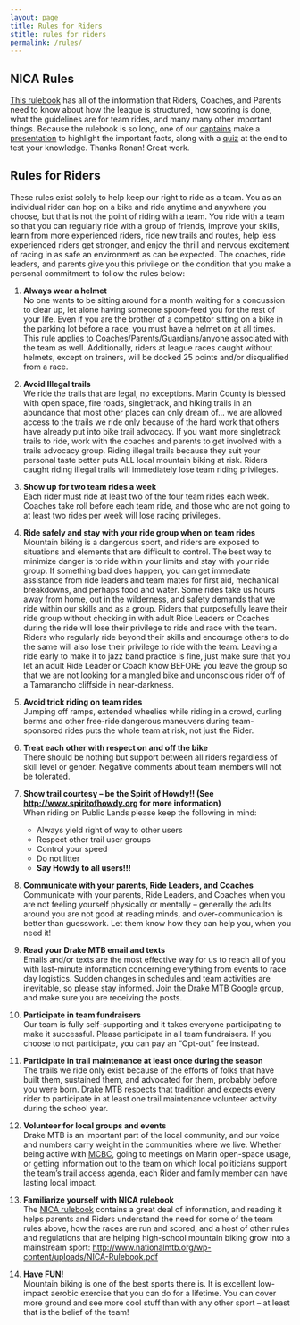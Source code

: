 ```yaml
---
layout: page
title: Rules for Riders
stitle: rules_for_riders
permalink: /rules/
---
```


## NICA Rules
[This rulebook](http://www.nationalmtb.org/blog/wp-content/uploads/NICA-Rulebook.pdf) has all of the information that Riders, Coaches, and Parents need to know about how the league is structured, how scoring is done, what the guidelines are for team rides, and many many other important things.  Because the rulebook is so long, one of our [captains]({{site.baseurl}}/captains) make a [presentation](https://docs.google.com/presentation/d/1lCzeqvyVF3BH8FIsBVCw_Y54TFwLITc-Vuo4MhWPIMU) to highlight the important facts, along with a [quiz](https://goo.gl/forms/wizEaFAeTibqI8Eh1) at the end to test your knowledge.  Thanks Ronan!  Great work.


## Rules for Riders
These rules exist solely to help keep our right to ride as a team.  You as an individual rider can hop on a bike and ride anytime and anywhere you choose, but that is not the point of riding with a team.  You ride with a team so that you can regularly ride with a group of friends, improve your skills, learn from more experienced riders, ride new trails and routes, help less experienced riders get stronger, and enjoy the thrill and nervous excitement of racing in as safe an environment as can be expected.  The coaches, ride leaders, and parents give you this privilege on the condition that you make a personal commitment to follow the rules below:

 1. **Always wear a helmet**  
No one wants to be sitting around for a month waiting for a concussion to clear up, let alone having someone spoon-feed you for the rest of your life.  Even if you are the brother of a competitor sitting on a bike in the parking lot before a race, you must have a helmet on at all times.  This rule applies to Coaches/Parents/Guardians/anyone associated with the team as well. Additionally, riders at league races caught without helmets, except on trainers, will be docked 25 points and/or disqualified from a race.

 2. **Avoid Illegal trails**  
We ride the trails that are legal, no exceptions.  Marin County is blessed with open space, fire roads, singletrack, and hiking trails in an abundance that most other places can only dream of... we are allowed access to the trails we ride only because of the hard work that others have already put into bike trail advocacy.  If you want more singletrack trails to ride, work with the coaches and parents to get involved with a trails advocacy group.  Riding illegal trails because they suit your personal taste better puts ALL local mountain biking at risk.  Riders caught riding illegal trails will immediately lose team riding privileges.

 3. **Show up for two team rides a week**  
Each rider must ride at least two of the four team rides each week.  Coaches take roll before each team ride, and those who are not going to at least two rides per week will lose racing privileges.

 4. **Ride safely and stay with your ride group when on team rides**  
Mountain biking is a dangerous sport, and riders are exposed to situations and elements that are difficult to control. The best way to minimize danger is to ride within your limits and stay with your ride group.  If something bad does happen, you can get immediate assistance from ride leaders and team mates for first aid, mechanical breakdowns, and perhaps food and water.  Some rides take us hours away from home, out in the wilderness, and safety demands that we ride within our skills and as a group.  Riders that purposefully leave their ride group without checking in with adult Ride Leaders or Coaches during the ride will lose their privilege to ride and race with the team.  Riders who regularly ride beyond their skills and encourage others to do the same will also lose their privilege to ride with the team.  Leaving a ride early to make it to jazz band practice is fine, just make sure that you let an adult Ride Leader or Coach know BEFORE you leave the group so that we are not looking for a mangled bike and unconscious rider off of a Tamarancho cliffside in near-darkness.

 5. **Avoid trick riding on team rides**  
Jumping off ramps, extended wheelies while riding in a crowd, curling berms and other free-ride dangerous maneuvers during team-sponsored rides puts the whole team at risk, not just the Rider.  

 6. **Treat each other with respect on and off the bike**  
There should be nothing but support between all riders regardless of skill level or gender. Negative comments about team members will not be tolerated.

 7. **Show trail courtesy – be the Spirit of Howdy!! (See <http://www.spiritofhowdy.org> for more information)**  
When riding on Public Lands please keep the following in mind:

    * Always yield right of way to other users
    * Respect other trail user groups
    * Control your speed
    * Do not litter
    * **Say Howdy to all users!!!**
 8. **Communicate with your parents, Ride Leaders, and Coaches**  
Communicate with your parents, Ride Leaders, and Coaches when you are not feeling yourself physically or mentally – generally the adults around you are not good at reading minds, and over-communication is better than guesswork.  Let them know how they can help you, when you need it!

 9. **Read your Drake MTB email and texts**  
Emails and/or texts are the most effective way for us to reach all of you with last-minute information concerning everything from events to race day logistics. Sudden changes in schedules and team activities are inevitable, so please stay informed.  [Join the Drake MTB Google group](https://docs.google.com/forms/d/e/1FAIpQLScCDynLJepyBTFAzqfZI9dTpCWTGCgzkQdhY0TSY6LIkXKXKg/viewform), and make sure you are receiving the posts.

 10. **Participate in team fundraisers**  
Our team is fully self-supporting and it takes everyone participating to make it successful.  Please participate in all team fundraisers. If you choose to not participate, you can pay an “Opt-out” fee instead.

 11.  **Participate in trail maintenance at least once during the season**  
The trails we ride only exist because of the efforts of folks that have built them, sustained them, and advocated for them, probably before you were born.  Drake MTB respects that tradition and expects every rider to participate in at least one trail maintenance volunteer activity during the school year.
 12. **Volunteer for local groups and events**  
Drake MTB is an important part of the local community, and our voice and numbers carry weight in the communities where we live.  Whether being active with [MCBC](http://www.marinbike.org/), going to meetings on Marin open-space usage, or getting information out to the team on which local politicians support the team’s trail access agenda, each Rider and family member can have lasting local impact.
 13. **Familiarize yourself with NICA rulebook**  
The [NICA rulebook](http://www.nationalmtb.org/wp-content/uploads/NICA-Rulebook.pdf) contains a great deal of information, and reading it helps parents and Riders understand the need for some of the team rules above, how the races are run and scored, and a host of other rules and regulations that are helping high-school mountain biking grow into a mainstream sport: http://www.nationalmtb.org/wp-content/uploads/NICA-Rulebook.pdf
 14. **Have FUN!**  
Mountain biking is one of the best sports there is. It is excellent low-impact aerobic exercise that you can do for a lifetime. You can cover more ground and see more cool stuff than with any other sport – at least that is the belief of the team!
